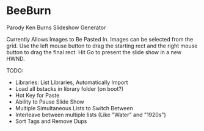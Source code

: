 # BeeBurn
Parody Ken Burns Slideshow Generator

Currently Allows Images to Be Pasted In.
Images can be selected from the grid.
Use the left mouse button to drag the starting rect and the right mouse button to drag the final rect.
Hit Go to present the slide show in a new HWND.

TODO:

* Libraries: List Libraries, Automatically Import
* Load all bstacks in library folder (on boot?)
* Hot Key for Paste
* Ability to Pause Slide Show
* Multiple Simultaneous Lists to Switch Between
* Interleave between multiple lists (Like "Water" and "1920s")
* Sort Tags and Remove Dups